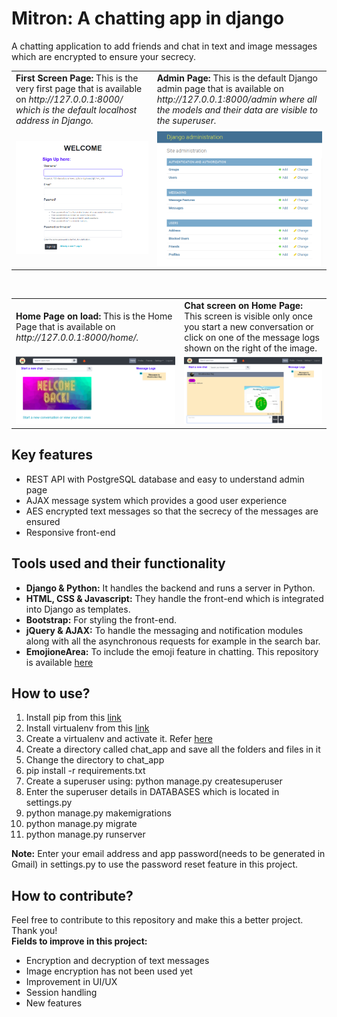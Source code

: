 # Mitron: A chatting app in django
A chatting application to add friends and chat in text and image messages which are encrypted to ensure your secrecy.    

<table>
  	<tr>
	    <td>
	    	<strong>First Screen Page: </strong>This is the very first page that is available on <i>http://127.0.0.1:8000/<i> which is the default localhost address in Django.
	    </td>
	    <td>
	    	<strong>Admin Page: </strong>This is the default Django admin page that is available on <i>http://127.0.0.1:8000/admin<i> where all the models and their data are visible to the superuser.
	    </td>
	</tr>
  	<tr>
	    <td><img src="screenshots/start.png" alt="Start page" width="300"></td>
	    <td><img src="screenshots/admin.png" alt="Admin page" width="300"></td>
  	</tr>
</table>  
<br>
<table>
  	<tr>
	    <td>
	    	<strong>Home Page on load: </strong>This is the Home Page that is available on <i>http://127.0.0.1:8000/home/<i>.
	    </td>
	    <td>
	    	<strong>Chat screen on Home Page: </strong>This screen is visible only once you start a new conversation or click on one of the message logs shown on the right of the image.
	    </td>
	</tr>
  	<tr>
	    <td><img src="screenshots/home_1.png" alt="Home page on load" width="400"></td>
	    <td><img src="screenshots/home_2.png" alt="Home page chat screen" width="400"></td>
  	</tr>
</table>   
  
## Key features
* REST API with PostgreSQL database and easy to understand admin page
* AJAX message system which provides a good user experience
* AES encrypted text messages so that the secrecy of the messages are ensured
* Responsive front-end    
  
## Tools used and their functionality
* **Django & Python:** It handles the backend and runs a server in Python.
* **HTML, CSS & Javascript:** They handle the front-end which is integrated into Django as templates.
* **Bootstrap:** For styling the front-end.
* **jQuery & AJAX:** To handle the messaging and notification modules along with all the asynchronous requests for example in the search bar.
* **EmojioneArea:** To include the emoji feature in chatting. This repository is available [here](https://github.com/mervick/emojionearea)    
  
## How to use?
1. Install pip from this [link](https://pip.pypa.io/en/stable/installing/)
2. Install virtualenv from this [link](https://virtualenv.pypa.io/en/latest/installation.html)
3. Create a virtualenv and activate it. Refer [here](https://uoa-eresearch.github.io/eresearch-cookbook/recipe/2014/11/26/python-virtual-env/)  
4. Create a directory called chat_app and save all the folders and files in it
5. Change the directory to chat_app
5. pip install -r requirements.txt
6. Create a superuser using:  python manage.py createsuperuser
7. Enter the superuser details in DATABASES which is located in settings.py   
8. python manage.py makemigrations
9. python manage.py migrate
10. python manage.py runserver  
  
**Note:** Enter your email address and app password(needs to be generated in Gmail) in settings.py to use the password reset feature in this project.    
  
## How to contribute?
Feel free to contribute to this repository and make this a better project. Thank you!  
**Fields to improve in this project:**  
* Encryption and decryption of text messages
* Image encryption has not been used yet
* Improvement in UI/UX
* Session handling
* New features
